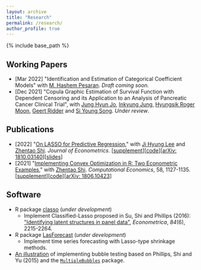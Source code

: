 ```yaml
---
layout: archive
title: "Research"
permalink: /research/
author_profile: true
---
```


{% include base_path %}

## Working Papers
-  [Mar 2022] "Identification and Estimation of Categorical Coefficient Models" with [M. Hashem Pesaran](http://pesaran.com/). *Draft coming soon.*
-  [Dec 2021] "Copula Graphic Estimation of Survival Function with Dependent Censoring and its Application to an Analysis of Pancreatic Cancer Clinical Trial", with [Jung Hyun Jo](https://scholar.google.co.kr/citations?user=8fpu8j0AAAAJ&hl=ko), [Inkyung Jung](https://ir.ymlib.yonsei.ac.kr/researcher-profile?ep=3502&type=1), [Hyungsik Roger Moon](https://dornsife.usc.edu/hyungsik-roger-moon/), [Geert Ridder](https://dornsife.usc.edu/cf/econ/econ_faculty_display.cfm?Person_ID=1003639) and [Si Young Song](https://orcid.org/0000-0002-1417-4314). *Under review*.

## Publications

- [2022] "[On LASSO for Predictive Regression](https://www.sciencedirect.com/science/article/pii/S030440762100049X)," with [Ji Hyung Lee](https://sites.google.com/site/jihyung412/home) and [Zhentao Shi](https://zhentaoshi.github.io/). *Journal of Econometrics*. [[supplement](https://github.com/zhan-gao/Alasso_Predictive_Regression/blob/master/LSG_supp.pdf)\][[code](https://github.com/zhan-gao/Alasso_Predictive_Regression)\]\[[arXiv: 1810.03140](https://arxiv.org/abs/1810.03140)\][[slides](https://github.com/zhan-gao/Alasso_Predictive_Regression/blob/master/alasso_slides_online.pdf)\]
- [2021] "[Implementing Convex Optimization in R: Two Econometric Examples](https://link.springer.com/article/10.1007/s10614-020-09995-z)," with [Zhentao Shi](https://zhentaoshi.github.io/). *Computational Economics*, 58, 1127-1135. [[supplement](https://github.com/zhan-gao/convex_prog_in_econometrics/blob/master/main_supp_lyx.pdf)\][[code](https://github.com/zhan-gao/convex_prog_in_econometrics)]\[[arXiv: 1806.10423](https://arxiv.org/abs/1806.10423)\]

## Software

- R package [classo]( https://github.com/zhan-gao/classo ) (*under development*)
  - Implement Classified-Lasso proposed in  Su, Shi and Phillips (2016): ["Identifying latent structures in panel data"](https://onlinelibrary.wiley.com/doi/abs/10.3982/ECTA12560), *Econometrica*, *84*(6), 2215-2264.
- R package [LasForecast]( https://github.com/zhan-gao/LasForecast) (*under development*)
  - Implement time series forecasting with Lasso-type shrinkage methods. 
- [An illustration](https://github.com/zhan-gao/BubbleTest) of implementing bubble testing based on Phillips, Shi and Yu (2015) and the [`MultipleBubbles`](https://rdrr.io/cran/MultipleBubbles/) package.